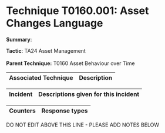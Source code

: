 # Technique T0160.001: Asset Changes Language

**Summary**: 

**Tactic**: TA24 Asset Management <br><br>**Parent Technique:** T0160 Asset Behaviour over Time


| Associated Technique | Description |
| --------- | ------------------------- |



| Incident | Descriptions given for this incident |
| -------- | -------------------- |



| Counters | Response types |
| -------- | -------------- |


DO NOT EDIT ABOVE THIS LINE - PLEASE ADD NOTES BELOW